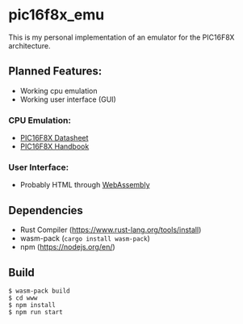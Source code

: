 # pic16f8x_emu
This is my personal implementation of an emulator for the PIC16F8X architecture.

## Planned Features:
- Working cpu emulation
- Working user interface (GUI)

### CPU Emulation:
- [PIC16F8X Datasheet](https://moodle.dhbw.de/pluginfile.php/95874/mod_resource/content/2/PIC16F8x.pdf)
- [PIC16F8X Handbook](https://moodle.dhbw.de/pluginfile.php/101988/mod_resource/content/2/Themenblatt_PIC_programmieren.pdf)

### User Interface:
- Probably HTML through [WebAssembly](https://webassembly.org/)

## Dependencies
- Rust Compiler (https://www.rust-lang.org/tools/install)
- wasm-pack (`cargo install wasm-pack`)
- npm (https://nodejs.org/en/) 

## Build
```
$ wasm-pack build
$ cd www
$ npm install
$ npm run start
```